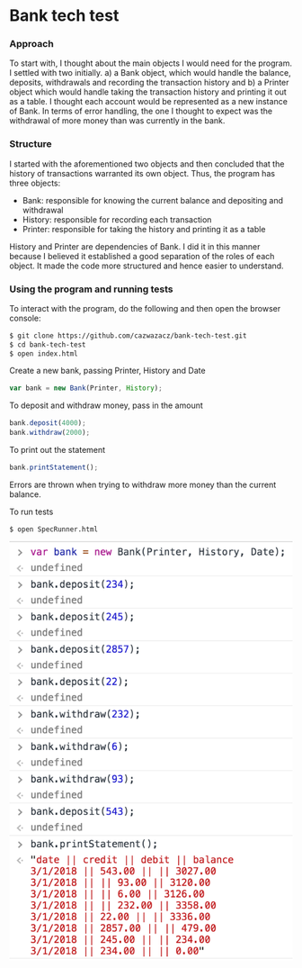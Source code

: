 # Bank tech test

### Approach
To start with, I thought about the main objects I would need for the program. I settled with two initially. a) a Bank object, which would handle the balance, deposits, withdrawals and recording the transaction history and b) a Printer object which would handle taking the transaction history and printing it out as a table. I thought each account would be represented as a new instance of Bank. In terms of error handling, the one I thought to expect was the withdrawal of more money than was currently in the bank.

### Structure
I started with the aforementioned two objects and then concluded that the history of transactions warranted its own object. Thus, the program has three objects:
- Bank: responsible for knowing the current balance and depositing and withdrawal
- History: responsible for recording each transaction
- Printer: responsible for taking the history and printing it as a table

History and Printer are dependencies of Bank. I did it in this manner because I believed it established a good separation of the roles of each object. It made the code more structured and hence easier to understand.

### Using the program and running tests
To interact with the program, do the following and then open the browser console:
```
$ git clone https://github.com/cazwazacz/bank-tech-test.git
$ cd bank-tech-test
$ open index.html
```
Create a new bank, passing Printer, History and Date
```javascript
var bank = new Bank(Printer, History);
```
To deposit and withdraw money, pass in the amount
```javascript
bank.deposit(4000);
bank.withdraw(2000);
```
To print out the statement
```javascript
bank.printStatement();
```
Errors are thrown when trying to withdraw more money than the current balance.

To run tests
```
$ open SpecRunner.html
```

![img](/img/screenshot2.png)
